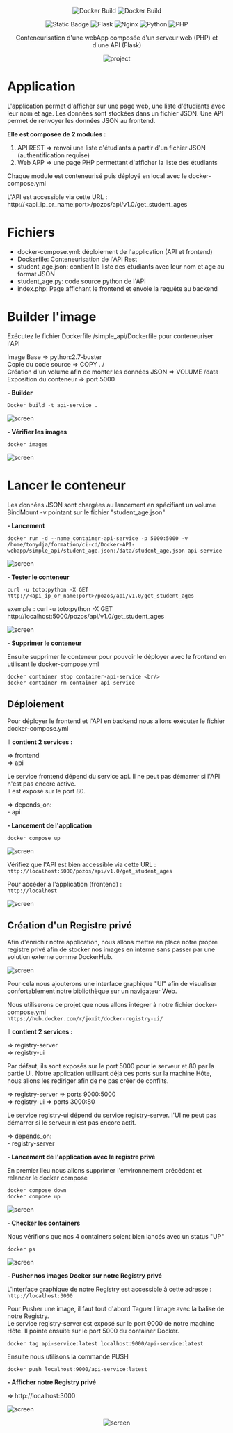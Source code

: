 
<div align="center">

![Docker Build](https://img.shields.io/badge/docker-build-green)       ![Docker Build](https://img.shields.io/badge/dockercompose-up-green)

![Static Badge](https://img.shields.io/badge/Docker-2CA5E0?style=for-the-badge&logo=docker&logoColor=white)        ![Flask](https://img.shields.io/badge/Flask-000000?style=for-the-badge&logo=flask&logoColor=white)        ![Nginx](https://img.shields.io/badge/nginx-%23009639.svg?style=for-the-badge&logo=nginx&logoColor=white)         ![Python](https://img.shields.io/badge/Python-14354C?style=for-the-badge&logo=python&logoColor=white)         ![PHP](https://img.shields.io/badge/PHP-777BB4?style=for-the-badge&logo=php&logoColor=white)             

</div>
<div align="center">
Conteneurisation d'une webApp composée d'un serveur web (PHP) et d'une API (Flask)

![project](https://user-images.githubusercontent.com/18481009/84582395-ba230b00-adeb-11ea-9453-22ed1be7e268.jpg)
</div>

# Application

L'application permet d'afficher sur une page web, une liste d'étudiants avec leur nom et age.
Les données sont stockées dans un fichier JSON.
Une API permet de renvoyer les données JSON au frontend.

<strong>Elle est composée de 2 modules :</strong>

1. API REST => renvoi une liste d'étudiants à partir d'un fichier JSON (authentification requise)
2. Web APP => une page PHP permettant d'afficher la liste des étudiants

Chaque module est conteneurisé puis déployé en local avec le docker-compose.yml

L'API est accessible via cette URL :
http://<api_ip_or_name:port>/pozos/api/v1.0/get_student_ages


# Fichiers

- docker-compose.yml: déploiement de l'application (API et frontend)
- Dockerfile: Conteneurisation de l'API Rest
- student_age.json: contient la liste des étudiants avec leur nom et age au format JSON
- student_age.py: code source python de l'API
- index.php: Page affichant le frontend et envoie la requête au backend


# Builder l'image

Exécutez le fichier Dockerfile /simple_api/Dockerfile pour conteneuriser l'API

Image Base => python:2.7-buster <br/>
Copie du code source => COPY . /<br/>
Création d'un volume afin de monter les données JSON => VOLUME /data <br/>
Exposition du conteneur => port 5000


<strong>- Builder</strong>
```
Docker build -t api-service .
```

![screen](https://github.com/Tony-Dja/Docker-API-webapp/blob/e12bb5924d71eef708ffdec59bfae04766c943ea/screenshots/build-api-service.png)


<strong>- Vérifier les images</strong>
```
docker images
```

![screen](https://github.com/Tony-Dja/Docker-API-webapp/blob/e12bb5924d71eef708ffdec59bfae04766c943ea/screenshots/docker-images.png)


# Lancer le conteneur

Les données JSON sont chargées au lancement en spécifiant un volume BindMount -v pointant sur le fichier "student_age.json"


<strong>- Lancement</strong>
```
docker run -d --name container-api-service -p 5000:5000 -v /home/tonydja/formation/ci-cd/Docker-API-webapp/simple_api/student_age.json:/data/student_age.json api-service
```

![screen](https://github.com/Tony-Dja/Docker-API-webapp/blob/e12bb5924d71eef708ffdec59bfae04766c943ea/screenshots/docker-run.png)


<strong>- Tester le conteneur</strong>
```
curl -u toto:python -X GET http://<api_ip_or_name:port>/pozos/api/v1.0/get_student_ages
```

exemple : curl -u toto:python -X GET http://localhost:5000/pozos/api/v1.0/get_student_ages

![screen](https://github.com/Tony-Dja/Docker-API-webapp/blob/e12bb5924d71eef708ffdec59bfae04766c943ea/screenshots/curl-api.png)

<strong>- Supprimer le conteneur</strong>

Ensuite supprimer le conteneur pour pouvoir le déployer avec le frontend en utilisant le docker-compose.yml
```
docker container stop container-api-service <br/>
docker container rm container-api-service
```

## Déploiement

Pour déployer le frontend et l'API en backend nous allons exécuter le fichier docker-compose.yml

<strong>Il contient 2 services :</strong>

=> frontend<br/>
=> api

Le service frontend dépend du service api. Il ne peut pas démarrer si l'API n'est pas encore active.<br/>
Il est exposé sur le port 80.

=> depends_on:<br/>
      - api

<strong>- Lancement de l'application</strong>
```
docker compose up
```

![screen](https://github.com/Tony-Dja/Docker-API-webapp/blob/ec950f89772dab7f02253184a910a7dd3127a693/screenshots/docker-compose-up.png)


Vérifiez que l'API est bien accessible via cette URL :<br/>
`http://localhost:5000/pozos/api/v1.0/get_student_ages`

Pour accéder à l'application (frontend) :<br/>
`http://localhost`


![screen](https://github.com/Tony-Dja/Docker-API-webapp/blob/929ee6c621a724e0a673456cd359702c65d411f7/screenshots/frontend.png)



## Création d'un Registre privé

Afin d'enrichir notre application, nous allons mettre en place notre propre registre privé afin de stocker nos images en interne sans passer par une solution externe comme DockerHub.

![screen](https://github.com/Tony-Dja/Docker-API-webapp/blob/a0ffd563d63d6bee7210d6bdb3118256fbcf4577/screenshots/docker-private-registry.png)


Pour cela nous ajouterons une interface graphique "UI" afin de visualiser confortablement notre bibliothèque sur un navigateur Web.

Nous utiliserons ce projet que nous allons intégrer à notre fichier docker-compose.yml <br/>
`https://hub.docker.com/r/joxit/docker-registry-ui/`


<strong>Il contient 2 services :</strong>

=> registry-server<br/>
=> registry-ui

Par défaut, ils sont exposés sur le port 5000 pour le serveur et 80 par la partie UI.
Notre application utilisant déjà ces ports sur la machine Hôte, nous allons les rediriger afin de ne pas créer de conflits.

=> registry-server => ports 9000:5000<br/>
=> registry-ui => ports 3000:80

Le service registry-ui dépend du service registry-server. l'UI ne peut pas démarrer si le serveur n'est pas encore actif.<br/>

=> depends_on:<br/>
      - registry-server


<strong>- Lancement de l'application avec le registre privé</strong>

En premier lieu nous allons supprimer l'environnement précédent et relancer le docker compose

```
docker compose down
docker compose up
```

![screen](https://github.com/Tony-Dja/Docker-API-webapp/blob/8700e004ea60f6b27a8f257c0aee7e68a78a89b8/screenshots/registry.png)



<strong>- Checker les containers</strong>

Nous vérifions que nos 4 containers soient bien lancés avec un status "UP"

```
docker ps
```

![screen](https://github.com/Tony-Dja/Docker-API-webapp/blob/cd517afb6c721b98327431371ea3e25380db63e2/screenshots/docker-ps.png)



<strong>- Pusher nos images Docker sur notre Registry privé</strong>

L'interface graphique de notre Registry est accessible à cette adresse :<br/>
`http://localhost:3000`


Pour Pusher une image, il faut tout d'abord Taguer l'image avec la balise de notre Registry.<br/>
Le service registry-server est exposé sur le port 9000 de notre machine Hôte. Il pointe ensuite sur le port 5000 du container Docker.<br/>

```
docker tag api-service:latest localhost:9000/api-service:latest
```

Ensuite nous utilisons la commande PUSH

```
docker push localhost:9000/api-service:latest
```

<strong>- Afficher notre Registry privé</strong>

=> http://localhost:3000


![screen](https://github.com/Tony-Dja/Docker-API-webapp/blob/e1af07224a33749102058d4d85ffa03d700a0e9b/screenshots/registry-ui.png)

<div align="center">

![screen](https://github.com/Tony-Dja/Docker-API-webapp/blob/e1af07224a33749102058d4d85ffa03d700a0e9b/screenshots/enjoy.jpg)

</div>
